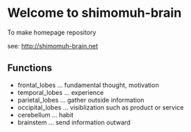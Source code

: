 # Welcome to shimomuh-brain

To make homepage repository

see: http://shimomuh-brain.net

## Functions

* frontal_lobes ... fundamental thought, motivation
* temporal_lobes ... experience
* parietal_lobes ... gather outside information
* occipital_lobes ... visiblization such as product or service
* cerebellum ... habit
* brainstem ... send information outward

